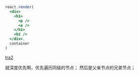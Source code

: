 


```jsx
react.render(
  <div>
    <h1>
      <p />
      <a />
    </h1>
    <h2 />
  </div>,
  container
)
```

[tra2](./image2.png)

就深度优先啊，优先遍历同级的节点； 然后是父亲节点的兄弟节点；


